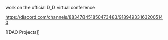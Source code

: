 work on the official D_D virtual conference

https://discord.com/channels/883478451850473483/918949331632005140

[[DAO Projects]]